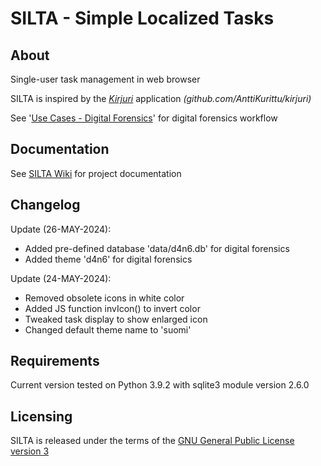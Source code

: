 # SILTA - Simple Localized Tasks

## About
Single-user task management in web browser

SILTA is inspired by the [*Kirjuri*](https://github.com/AnttiKurittu/kirjuri) application *(github.com/AnttiKurittu/kirjuri)*

See '[Use Cases - Digital Forensics](https://github.com/muonato/silta/wiki/3-%E2%80%90-Use-cases#digital-forensics)' for digital forensics workflow

## Documentation
See [SILTA Wiki](https://github.com/muonato/silta/wiki/) for project documentation

## Changelog
Update (26-MAY-2024):
  - Added pre-defined database 'data/d4n6.db' for digital forensics
  - Added theme 'd4n6' for digital forensics

Update (24-MAY-2024):
  - Removed obsolete icons in white color
  - Added JS function invIcon() to invert color
  - Tweaked task display to show enlarged icon
  - Changed default theme name to 'suomi'

## Requirements
Current version tested on Python 3.9.2 with sqlite3 module version 2.6.0

## Licensing
SILTA is released under the terms of the [GNU General Public License version 3](https://www.gnu.org/licenses/gpl-3.0.en.html)

